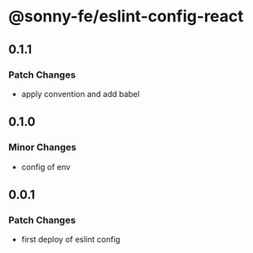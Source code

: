 # @sonny-fe/eslint-config-react

## 0.1.1

### Patch Changes

- apply convention and add babel

## 0.1.0

### Minor Changes

- config of env

## 0.0.1

### Patch Changes

- first deploy of eslint config
